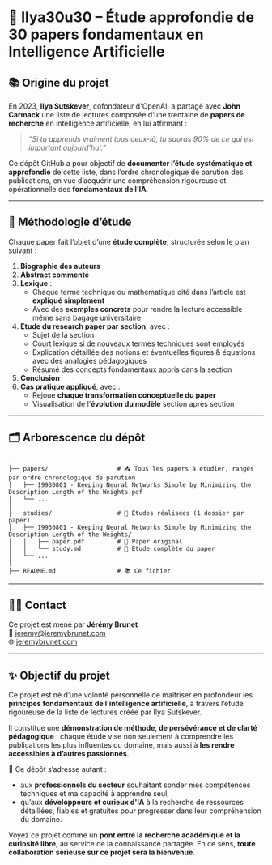 # 🧠 Ilya30u30 – Étude approfondie de 30 papers fondamentaux en Intelligence Artificielle

## 📚 Origine du projet

En 2023, **Ilya Sutskever**, cofondateur d'OpenAI, a partagé avec **John Carmack** une liste de lectures composée d’une trentaine de **papers de recherche** en intelligence artificielle, en lui affirmant :

> _“Si tu apprends vraiment tous ceux-là, tu sauras 90% de ce qui est important aujourd’hui.”_

Ce dépôt GitHub a pour objectif de **documenter l’étude systématique et approfondie** de cette liste, dans l’ordre chronologique de parution des publications, en vue d’acquérir une compréhension rigoureuse et opérationnelle des **fondamentaux de l’IA**.

---

## 🧪 Méthodologie d’étude

Chaque paper fait l’objet d’une **étude complète**, structurée selon le plan suivant :

1. **Biographie des auteurs**
2. **Abstract commenté**
3. **Lexique** :
   - Chaque terme technique ou mathématique cité dans l’article est **expliqué simplement**
   - Avec des **exemples concrets** pour rendre la lecture accessible même sans bagage universitaire
4. **Étude du research paper par section**, avec :
   - Sujet de la section
   - Court lexique si de nouveaux termes techniques sont employés
   - Explication détaillée des notions et éventuelles figures & équations avec des analogies pédagogiques
   - Résumé des concepts fondamentaux appris dans la section
5. **Conclusion**
6. **Cas pratique appliqué**, avec :
   - Rejoue **chaque transformation conceptuelle du paper**
   - Visualisation de l’**évolution du modèle** section après section

---

## 🗂 Arborescence du dépôt

```
.
├── papers/                   # 📥 Tous les papers à étudier, rangés par ordre chronologique de parution
│   ├── 19930801 - Keeping Neural Networks Simple by Minimizing the Description Length of the Weights.pdf
│   └── ...
│
├── studies/                  # 📂 Études réalisées (1 dossier par paper)
│   ├── 19930801 - Keeping Neural Networks Simple by Minimizing the Description Length of the Weights/
│   │   ├── paper.pdf         # 📄 Paper original
│   │   └── study.md          # 📝 Étude complète du paper
│   └── ...
│
├── README.md                 # 📚 Ce fichier
```

---

## 🧑‍💻 Contact

Ce projet est mené par **Jérémy Brunet**  
📧 jeremy@jeremybrunet.com  
🌐 [jeremybrunet.com](https://jeremybrunet.com)

---

## ✨ Objectif du projet

Ce projet est né d’une volonté personnelle de maîtriser en profondeur les **principes fondamentaux de l’intelligence artificielle**, à travers l’étude rigoureuse de la liste de lectures créée par Ilya Sutskever.

Il constitue une **démonstration de méthode, de persévérance et de clarté pédagogique** : chaque étude vise non seulement à comprendre les publications les plus influentes du domaine, mais aussi à **les rendre accessibles à d’autres passionnés**.

🧠 Ce dépôt s’adresse autant :
- aux **professionnels du secteur** souhaitant sonder mes compétences techniques et ma capacité à apprendre seul,
- qu’aux **développeurs et curieux d'IA** à la recherche de ressources détaillées, fiables et gratuites pour progresser dans leur compréhension du domaine.

Voyez ce projet comme un **pont entre la recherche académique et la curiosité libre**, au service de la connaissance partagée.
En ce sens, **toute collaboration sérieuse sur ce projet sera la bienvenue**.